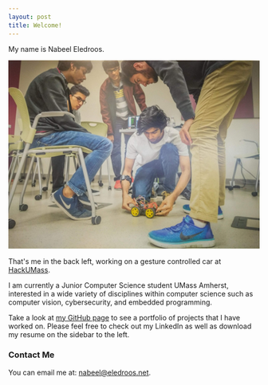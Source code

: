 ```yaml
---
layout: post
title: Welcome!
---
```


My name is Nabeel Eledroos.

![](data/hackumass.jpg)

That's me in the back left, working on a gesture controlled car at [HackUMass](https://hackumass.com). 

I am currently a Junior Computer Science student UMass Amherst, interested in a wide variety of disciplines within computer science such as computer vision, cybersecurity, and embedded programming.

Take a look at [my GitHub page](https://github.com/nabeel-eledroos) to see a portfolio of projects that I have worked on. Please feel free to check out my LinkedIn as well as download my resume on the sidebar to the left.

### Contact Me

You can email me at: [nabeel@eledroos.net](mailto:nabeel@eledroos.net).


